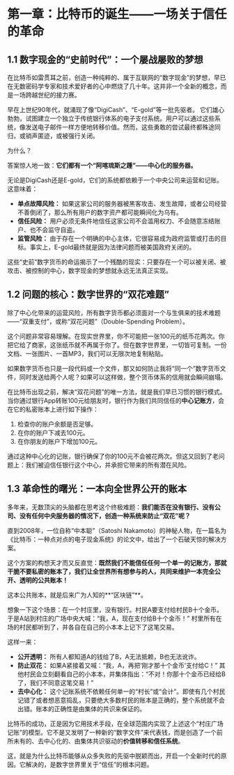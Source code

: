 # **第一章：比特币的诞生——一场关于信任的革命**

## **1.1 数字现金的“史前时代”：一个屡战屡败的梦想**

在比特币如雷贯耳之前，创造一种纯粹的、属于互联网的“数字现金”的梦想，早已在无数密码学专家和技术爱好者的心中燃烧了几十年。这并非一个全新的概念，而是一场跨越世纪的接力赛。

早在上世纪90年代，就涌现了像“DigiCash”、“E-gold”等一批先驱者。 它们雄心勃勃，试图建立一个独立于传统银行体系的电子支付系统。用户可以通过这些系统，像发送电子邮件一样方便地转移价值。然而，这些勇敢的尝试最终都殊途同归，或销声匿迹，或被强行关闭。

为什么？

答案惊人地一致：**它们都有一个“阿喀琉斯之踵”——中心化的服务器。**

无论是DigiCash还是E-gold，它们的系统都依赖于一个中央公司来运营和记账。 这意味着：
*   **单点故障风险：** 如果这家公司的服务器被黑客攻击、发生故障，或者公司经营不善倒闭了，那么所有用户的数字资产都可能瞬间化为乌有。
*   **信任风险：** 用户必须无条件地信任这家公司不会滥用权力、不会随意冻结账户、也不会监守自盗。
*   **监管风险：** 由于存在一个明确的中心主体，它很容易成为政府监管或打击的目标。事实上，E-gold最终就是因为法律问题而被美国政府关闭的。

这些“史前”数字货币的命运揭示了一个残酷的现实：只要存在一个可以被关闭、被攻击、被控制的中心，数字现金的梦想就永远无法真正实现。

## **1.2 问题的核心：数字世界的“双花难题”**

除了中心化带来的运营风险，所有数字货币都必须面对一个与生俱来的技术难题——“双重支付”，或称“双花问题”（Double-Spending Problem）。

这个问题非常容易理解。在现实世界里，你不可能把一张100元的纸币花两次。你把它给了商家，这张纸币就不再属于你了。但在数字世界里，一切皆可复制。一份文档、一张图片、一首MP3，我们可以无限次地复制粘贴。

如果数字货币也只是一段代码或一个文件，那又如何防止我将“同一个”数字货币文件，同时发送给两个人呢？如果可以这样做，整个货币体系的信用就会瞬间崩塌。

在比特币出现之前，解决“双花问题”的唯一方法，就是我们早已习惯的银行模式。当你通过银行App转账100元给朋友时，银行作为我们共同信任的**中心记账方**，会在它的私密账本上进行如下操作：
1.  检查你的账户余额是否足够。
2.  在你的账户下减去100元。
3.  在你朋友的账户下增加100元。

通过这种中心化的记账，银行确保了你的100元不会被花两次。但这又回到了老问题上：我们被迫信任银行这个中心，并承担它带来的所有潜在风险。

## **1.3 革命性的曙光：一本向全世界公开的账本**

多年来，无数顶尖的头脑都在思考这个终极难题：**我们能否在没有银行、没有公司、没有任何中央服务器的情况下，创造一种系统来防止“双花”呢？**

直到2008年，一位自称“中本聪”（Satoshi Nakamoto）的神秘人物，在一篇名为《比特币：一种点对点的电子现金系统》的论文中，给出了一个石破天惊的解决方案。

这个方案的构想天才而又反直觉：**既然我们不能信任任何一个单一的记账方，那就干脆不要私密的账本了，我们让全世界所有想参与的人，共同来维护一本完全公开、透明的公共账本！**

这本公共账本，就是后来广为人知的**“区块链”**。

想象一下这个场景：在一个村庄里，没有银行。村民A要支付给村民B十个金币。于是A站到村庄的广场中央大喊：“我，A，现在支付给B十个金币！” 村里所有在场的村民都听到了，并各自在自己的小本本上记下了这笔交易。

这样一来：
*   **公开透明：** 所有人都知道A的钱给了B，A无法抵赖，B也无法讹诈。
*   **防止双花：** 如果A紧接着又喊：“我，A，再把‘刚才那十个金币’支付给C！” 其他村民会立刻翻看自己的小本本，并集体指出：“不对！你那十个金币已经给B了，我们不同意这笔交易！”
*   **去中心化：** 这个记账系统不依赖任何单一的“村长”或“会计”。即使有几个村民记错了或者想恶意捣乱，只要绝大多数村民的账本是正确的，整个系统就不会出错。账本的正确性是由集体的共识来保证的。

比特币的成功，正是因为它用技术手段，在全球范围内实现了上述这个“村庄广场记账”的模型。它不是又发明了一种新的“数字文件”来代表钱，而是创造了一个前所未有的、去中心化的、由集体共识驱动的**价值转移和信任系统**。

这，就是为什么比特币能够从众多失败的先驱中脱颖而出，开启一个全新时代的原因。它解决的，是数字世界里关于“信任”的根本问题。